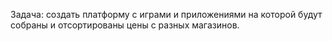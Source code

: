 Задача: создать платформу с играми и приложениями на которой будут собраны и отсортированы цены с разных магазинов.